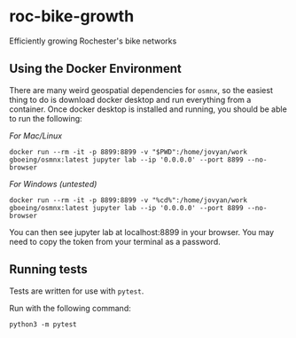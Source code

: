 # roc-bike-growth
Efficiently growing Rochester's bike networks


## Using the Docker Environment

There are many weird geospatial dependencies for `osmnx`, so the easiest thing to do is download docker desktop and run everything from a container. Once docker desktop is installed and running, you should be able to run the following:

*For Mac/Linux*

```
docker run --rm -it -p 8899:8899 -v "$PWD":/home/jovyan/work gboeing/osmnx:latest jupyter lab --ip '0.0.0.0' --port 8899 --no-browser
```

*For Windows (untested)*
```
docker run --rm -it -p 8899:8899 -v "%cd%":/home/jovyan/work gboeing/osmnx:latest jupyter lab --ip '0.0.0.0' --port 8899 --no-browser
```

You can then see jupyter lab at localhost:8899 in your browser. You may need to copy the token from your terminal as a password.


## Running tests

Tests are written for use with `pytest`.

Run with the following command:

`python3 -m pytest`



